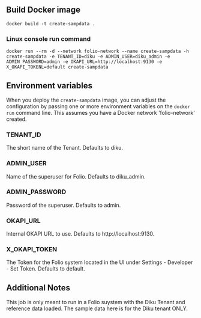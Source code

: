 ## Build Docker image

`docker build -t create-sampdata .`

### Linux console run command

`docker run --rm -d --network folio-network --name create-sampdata -h create-sampdata -e TENANT_ID=diku -e ADMIN_USER=diku_admin -e ADMIN_PASSWORD=admin -e OKAPI_URL=http://localhost:9130 -e X_OKAPI_TOKENL=default create-sampdata`

## Environment variables

When you deploy the `create-sampdata` image, you can adjust the configuration by passing one or more environment variables on the `docker run` command line. This assumes you have a Docker network 'folio-network' created.

### TENANT_ID

The short name of the Tenant. Defaults to diku.

### ADMIN_USER

Name of the superuser for Folio. Defaults to diku_admin.

### ADMIN_PASSWORD

Password of the superuser. Defaults to admin.

### OKAPI_URL

Internal OKAPI URL to use. Defaults to http://localhost:9130.

### X_OKAPI_TOKEN

The Token for the Folio system located in the UI under Settings - Developer - Set Token. Defaults to default.

## Additional Notes

This job is only meant to run in a Folio suystem with the Diku Tenant and reference data loaded. The sample data here is for the Diku tenant ONLY.